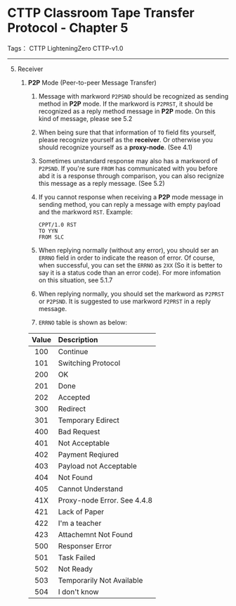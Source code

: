 # CTTP Classroom Tape Transfer Protocol - Chapter 5 

Tags： CTTP LighteningZero CTTP-v1.0

---

5. Receiver

    1. **P2P** Mode (Peer-to-peer Message Transfer)

        1. Message with markword `P2PSND` should be recognized as sending method in **P2P** mode. If the markword is `P2PRST`, it should be recognized as a reply method message in **P2P** mode. On this kind of message, please see 5.2
        
        2. When being sure that that information of `TO` field fits yourself, please recognize yourself as the **receiver**. Or otherwise you should recognize yourself as a **proxy-node**. (See 4.1)
        
        3. Sometimes unstandard response may also has a markword of `P2PSND`. If you're sure `FROM` has communicated with you before abd it is a response through comparison, you can also recignize this message as a reply message. (See 5.2)
        
        4. If you cannot response when receiving a **P2P** mode message in sending method, you can reply a message with empty payload and the markword `RST`. Example:
            ```text
            CPPT/1.0 RST
            TO YYN
            FROM SLC
            ```
        
        5. When replying normally (without any error), you should ser an `ERRNO` field in order to indicate the reason of error. Of course, when successful, you can set the `ERRNO` as `2XX` (So it is better to say it is a status code than an error code). For more infomation on this situation, see 5.1.7
        
        6. When replying normally, you should set the markword as `P2PRST` or `P2PSND`. It is suggested to use markword `P2PRST` in a reply message.
        
        7. `ERRNO` table is shown as below:
        
        | Value | Description                 |
        | :---: | :-------------------------- |
        |  100  | Continue                    |
        |  101  | Switching Protocol          |
        |  200  | OK                          |
        |  201  | Done                        |
        |  202  | Accepted                    |
        |  300  | Redirect                    |
        |  301  | Temporary Edirect           |
        |  400  | Bad Request                 |
        |  401  | Not Acceptable              |
        |  402  | Payment Reqiured            |
        |  403  | Payload not Acceptable      |
        |  404  | Not Found                   |
        |  405  | Cannot Understand           |
        |  41X  | Proxy-node Error. See 4.4.8 |
        |  421  | Lack of Paper               |
        |  422  | I'm a teacher               |
        |  423  | Attachemnt Not Found        |
        |  500  | Responser Error             |
        |  501  | Task Failed                 |
        |  502  | Not Ready                   |
        |  503  | Temporarily Not Available   |
        |  504  | I don't know                |
